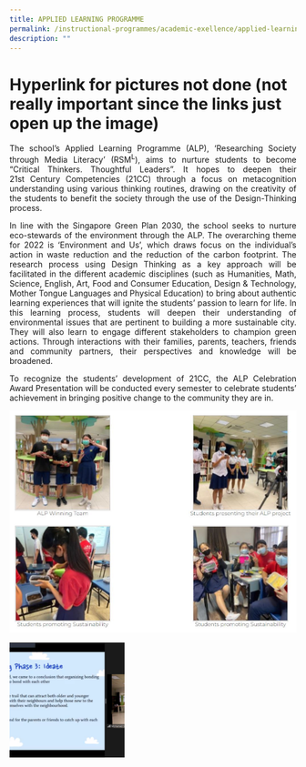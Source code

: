 ```yaml
---
title: APPLIED LEARNING PROGRAMME
permalink: /instructional-programmes/academic-exellence/applied-learning-programme/
description: ""
---
```

# Hyperlink for pictures not done (not really important since the links just open up the image)


<p style="text-align: justify;"> The school’s Applied Learning Programme (ALP), ‘Researching Society through Media Literacy’ (RSM<sup>L</sup>), aims to nurture students to become “Critical Thinkers. Thoughtful Leaders”. It hopes to deepen their 21st Century Competencies (21CC) through a focus on metacognition understanding using various thinking routines, drawing on the creativity of the students to benefit the society through the use of the Design-Thinking process. </p>

<p style="text-align: justify;"> In line with the Singapore Green Plan 2030, the school seeks to nurture eco-stewards of the environment through the ALP. The overarching theme for 2022 is ‘Environment and Us’, which draws focus on the individual’s action in waste reduction and the reduction of the carbon footprint. The research process using Design Thinking as a key approach will be facilitated in the different academic disciplines (such as Humanities, Math, Science, English, Art, Food and Consumer Education, Design & Technology, Mother Tongue Languages and Physical Education) to bring about authentic learning experiences that will ignite the students’ passion to learn for life. In this learning process, students will deepen their understanding of environmental issues that are pertinent to building a more sustainable city. They will also learn to engage different stakeholders to champion green actions. Through interactions with their families, parents, teachers, friends and community partners, their perspectives and knowledge will be broadened. </p>

<p style="text-align: justify;">To recognize the students’ development of 21CC, the ALP Celebration Award Presentation will be conducted every semester to celebrate students’ achievement in bringing positive change to the community they are in. </p>


![](/images/alp_image.jpg)

<img src="/images/ALP-Photo-6-250x250.png" 
     style="width:40%">